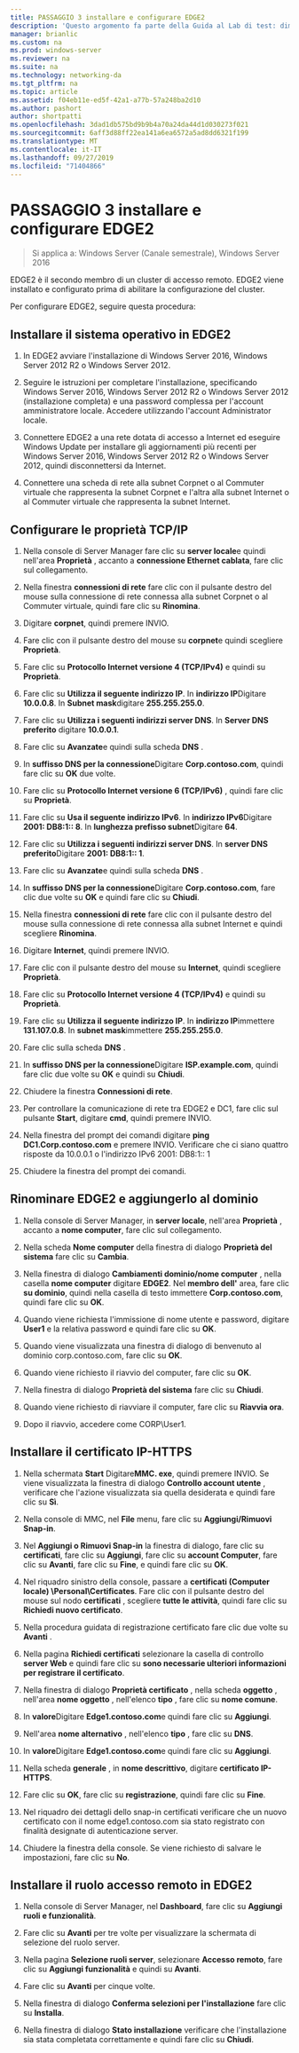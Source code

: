 ```yaml
---
title: PASSAGGIO 3 installare e configurare EDGE2
description: 'Questo argomento fa parte della Guida al Lab di test: dimostrazione di DirectAccess in un cluster con bilanciamento carico di servizio di Windows per Windows Server 2016'
manager: brianlic
ms.custom: na
ms.prod: windows-server
ms.reviewer: na
ms.suite: na
ms.technology: networking-da
ms.tgt_pltfrm: na
ms.topic: article
ms.assetid: f04eb11e-ed5f-42a1-a77b-57a248ba2d10
ms.author: pashort
author: shortpatti
ms.openlocfilehash: 3dad1db575bd9b9b4a70a24da44d1d030273f021
ms.sourcegitcommit: 6aff3d88ff22ea141a6ea6572a5ad8dd6321f199
ms.translationtype: MT
ms.contentlocale: it-IT
ms.lasthandoff: 09/27/2019
ms.locfileid: "71404866"
---
```

# <a name="step-3-install-and-configure-edge2"></a>PASSAGGIO 3 installare e configurare EDGE2

>Si applica a: Windows Server (Canale semestrale), Windows Server 2016

EDGE2 è il secondo membro di un cluster di accesso remoto. EDGE2 viene installato e configurato prima di abilitare la configurazione del cluster.

Per configurare EDGE2, seguire questa procedura:

## <a name="installOS"></a>Installare il sistema operativo in EDGE2  
  
1.  In EDGE2 avviare l'installazione di Windows Server 2016, Windows Server 2012 R2 o Windows Server 2012.  
  
2.  Seguire le istruzioni per completare l'installazione, specificando Windows Server 2016, Windows Server 2012 R2 o Windows Server 2012 (installazione completa) e una password complessa per l'account amministratore locale. Accedere utilizzando l'account Administrator locale.  
  
3.  Connettere EDGE2 a una rete dotata di accesso a Internet ed eseguire Windows Update per installare gli aggiornamenti più recenti per Windows Server 2016, Windows Server 2012 R2 o Windows Server 2012, quindi disconnettersi da Internet.  
  
4.  Connettere una scheda di rete alla subnet Corpnet o al Commuter virtuale che rappresenta la subnet Corpnet e l'altra alla subnet Internet o al Commuter virtuale che rappresenta la subnet Internet.  
  
## <a name="TCP"></a>Configurare le proprietà TCP/IP  
  
1.  Nella console di Server Manager fare clic su **server locale**e quindi nell'area **Proprietà** , accanto a **connessione Ethernet cablata**, fare clic sul collegamento.  
  
2.  Nella finestra **connessioni di rete** fare clic con il pulsante destro del mouse sulla connessione di rete connessa alla subnet Corpnet o al Commuter virtuale, quindi fare clic su **Rinomina**.  
  
3.  Digitare **corpnet**, quindi premere INVIO.  
  
4.  Fare clic con il pulsante destro del mouse su **corpnet**e quindi scegliere **Proprietà**.  
  
5.  Fare clic su **Protocollo Internet versione 4 (TCP/IPv4)** e quindi su **Proprietà**.  
  
6.  Fare clic su **Utilizza il seguente indirizzo IP**. In **indirizzo IP**Digitare **10.0.0.8**. In **Subnet mask**digitare **255.255.255.0**.  
  
7.  Fare clic su **Utilizza i seguenti indirizzi server DNS**. In **Server DNS preferito** digitare **10.0.0.1**.  
  
8.  Fare clic su **Avanzate**e quindi sulla scheda **DNS** .  
  
9. In **suffisso DNS per la connessione**Digitare **Corp.contoso.com**, quindi fare clic su **OK** due volte.  
  
10. Fare clic su **Protocollo Internet versione 6 (TCP/IPv6)** , quindi fare clic su **Proprietà**.  
  
11. Fare clic su **Usa il seguente indirizzo IPv6**. In **indirizzo IPv6**Digitare **2001: DB8:1:: 8**. In **lunghezza prefisso subnet**Digitare **64**.  
  
12. Fare clic su **Utilizza i seguenti indirizzi server DNS**. In **server DNS preferito**Digitare **2001: DB8:1:: 1**.  
  
13. Fare clic su **Avanzate**e quindi sulla scheda **DNS** .  
  
14. In **suffisso DNS per la connessione**Digitare **Corp.contoso.com**, fare clic due volte su **OK** e quindi fare clic su **Chiudi**.  
  
15. Nella finestra **connessioni di rete** fare clic con il pulsante destro del mouse sulla connessione di rete connessa alla subnet Internet e quindi scegliere **Rinomina**.  
  
16. Digitare **Internet**, quindi premere INVIO.  
  
17. Fare clic con il pulsante destro del mouse su **Internet**, quindi scegliere **Proprietà**.  
  
18. Fare clic su **Protocollo Internet versione 4 (TCP/IPv4)** e quindi su **Proprietà**.  
  
19. Fare clic su **Utilizza il seguente indirizzo IP**. In **indirizzo IP**immettere **131.107.0.8**. In **subnet mask**immettere **255.255.255.0**.  
  
20. Fare clic sulla scheda **DNS** .  
  
21. In **suffisso DNS per la connessione**Digitare **ISP.example.com**, quindi fare clic due volte su **OK** e quindi su **Chiudi**.  
  
22. Chiudere la finestra **Connessioni di rete**.  
  
23. Per controllare la comunicazione di rete tra EDGE2 e DC1, fare clic sul pulsante **Start**, digitare **cmd**, quindi premere INVIO.  
  
24. Nella finestra del prompt dei comandi digitare **ping DC1.Corp.contoso.com** e premere INVIO. Verificare che ci siano quattro risposte da 10.0.0.1 o l'indirizzo IPv6 2001: DB8:1:: 1  
  
25. Chiudere la finestra del prompt dei comandi.  
  
## <a name="rename"></a>Rinominare EDGE2 e aggiungerlo al dominio  
  
1.  Nella console di Server Manager, in **server locale**, nell'area **Proprietà** , accanto a **nome computer**, fare clic sul collegamento.  
  
2.  Nella scheda **Nome computer** della finestra di dialogo **Proprietà del sistema** fare clic su **Cambia**.  
  
3.  Nella finestra di dialogo **Cambiamenti dominio/nome computer** , nella casella **nome computer** digitare **EDGE2**. Nel **membro dell'** area, fare clic **su dominio**, quindi nella casella di testo immettere **Corp.contoso.com**, quindi fare clic su **OK**.  
  
4.  Quando viene richiesta l'immissione di nome utente e password, digitare **User1** e la relativa password e quindi fare clic su **OK**.  
  
5.  Quando viene visualizzata una finestra di dialogo di benvenuto al dominio corp.contoso.com, fare clic su **OK**.  
  
6.  Quando viene richiesto il riavvio del computer, fare clic su **OK**.  
  
7.  Nella finestra di dialogo **Proprietà del sistema** fare clic su **Chiudi**.  
  
8.  Quando viene richiesto di riavviare il computer, fare clic su **Riavvia ora**.  
  
9. Dopo il riavvio, accedere come CORP\User1.  
  
## <a name="IPHTTPSCert"></a>Installare il certificato IP-HTTPS  
  
1.  Nella schermata **Start** Digitare**MMC. exe**, quindi premere INVIO. Se viene visualizzata la finestra di dialogo **Controllo account utente** , verificare che l'azione visualizzata sia quella desiderata e quindi fare clic su **Sì**.  
  
2.  Nella console di MMC, nel **File** menu, fare clic su **Aggiungi/Rimuovi Snap-in**.  
  
3.  Nel **Aggiungi o Rimuovi Snap-in** la finestra di dialogo, fare clic su **certificati**, fare clic su **Aggiungi**, fare clic su **account Computer**, fare clic su **Avanti**, fare clic su **Fine**, e quindi fare clic su **OK**.  
  
4.  Nel riquadro sinistro della console, passare a **certificati (Computer locale) \Personal\Certificates**. Fare clic con il pulsante destro del mouse sul nodo **certificati** , scegliere **tutte le attività**, quindi fare clic su **Richiedi nuovo certificato**.  
  
5.  Nella procedura guidata di registrazione certificato fare clic due volte su **Avanti** .  
  
6.  Nella pagina **Richiedi certificati** selezionare la casella di controllo **server Web** e quindi fare clic su **sono necessarie ulteriori informazioni per registrare il certificato**.  
  
7.  Nella finestra di dialogo **Proprietà certificato** , nella scheda **oggetto** , nell'area **nome oggetto** , nell'elenco **tipo** , fare clic su **nome comune**.  
  
8.  In **valore**Digitare **Edge1.contoso.com**e quindi fare clic su **Aggiungi**.  
  
9. Nell'area **nome alternativo** , nell'elenco **tipo** , fare clic su **DNS**.  
  
10. In **valore**Digitare **Edge1.contoso.com**e quindi fare clic su **Aggiungi**.  
  
11. Nella scheda **generale** , in **nome descrittivo**, digitare **certificato IP-HTTPS**.  
  
12. Fare clic su **OK**, fare clic su **registrazione**, quindi fare clic su **Fine**.  
  
13. Nel riquadro dei dettagli dello snap-in certificati verificare che un nuovo certificato con il nome edge1.contoso.com sia stato registrato con finalità designate di autenticazione server.  
  
14. Chiudere la finestra della console. Se viene richiesto di salvare le impostazioni, fare clic su **No**.  
  
## <a name="InstallDA"></a>Installare il ruolo accesso remoto in EDGE2  
  
1.  Nella console di Server Manager, nel **Dashboard**, fare clic su **Aggiungi ruoli e funzionalità**.  
  
2.  Fare clic su **Avanti** per tre volte per visualizzare la schermata di selezione del ruolo server.  
  
3.  Nella pagina **Selezione ruoli server**, selezionare **Accesso remoto**, fare clic su **Aggiungi funzionalità** e quindi su **Avanti**.  
  
4.  Fare clic su **Avanti** per cinque volte.  
  
5.  Nella finestra di dialogo **Conferma selezioni per l'installazione** fare clic su **Installa**.  
  
6.  Nella finestra di dialogo **Stato installazione** verificare che l'installazione sia stata completata correttamente e quindi fare clic su **Chiudi**.  
  


